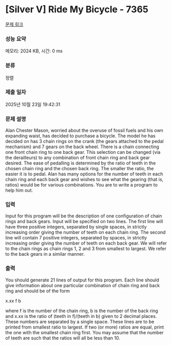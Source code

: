 # [Silver V] Ride My Bicycle - 7365 

[문제 링크](https://www.acmicpc.net/problem/7365) 

### 성능 요약

메모리: 2024 KB, 시간: 0 ms

### 분류

정렬

### 제출 일자

2025년 10월 23일 19:42:31

### 문제 설명

<p>Alan Chester Mason, worried about the overuse of fossil fuels and his own expanding waist, has decided to purchase a bicycle. The model he has decided on has 3 chain rings on the crank (the gears attached to the pedal mechanism) and 7 gears on the back wheel. There is a chain connecting one front chain ring to one back gear. This selection can be changed (via the derailleurs) to any combination of front chain ring and back gear desired. The ease of pedalling is determined by the ratio of teeth in the chosen chain ring and the chosen back ring. The smaller the ratio, the easier it is to pedal. Alan has many options for the number of teeth in each chain ring and each back gear and wishes to see what the gearing (that is, ratios) would be for various combinations. You are to write a program to help him out.</p>

### 입력 

 <p>Input for this program will be the description of one configuration of chain rings and back gears. Input will be specified on two lines. The first line will have three positive integers, separated by single spaces, in strictly increasing order giving the number of teeth on each chain ring. The second line will contain 7 positive integers, separated by spaces, in strictly increasing order giving the number of teeth on each back gear. We will refer to the chain rings as chain rings 1, 2 and 3 from smallest to largest. We refer to the back gears in a similar manner.</p>

### 출력 

 <p>You should generate 21 lines of output for this program. Each line should give information about one particular combination of chain ring and back ring and should be of the form</p>

<p>x.xx f b</p>

<p>where f is the number of the chain ring, b is the number of the back ring and x.xx is the ratio of (teeth in f)/(teeth in b) given to 2 decimal places. These numbers are separated by a single space. These lines are to be printed from smallest ratio to largest. If two (or more) ratios are equal, print the one with the smallest chain ring first. You may assume that the number of teeth are such that the ratios will all be less than 10.</p>


